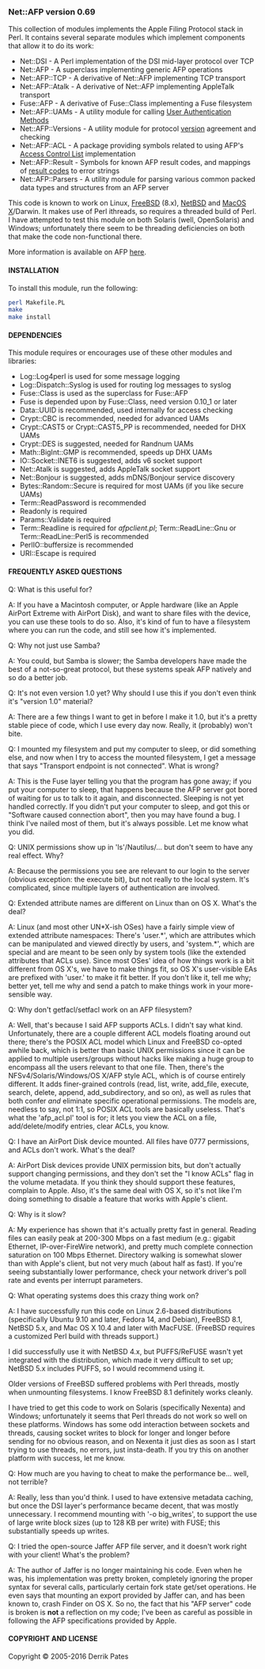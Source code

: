 ### Net::AFP version 0.69

This collection of modules implements the Apple Filing Protocol stack in
Perl. It contains several separate modules which implement components
that allow it to do its work:

* Net::DSI - A Perl implementation of the DSI mid-layer protocol over TCP
* Net::AFP - A superclass implementing generic AFP operations
* Net::AFP::TCP - A derivative of Net::AFP implementing TCP transport
* Net::AFP::Atalk - A derivative of Net::AFP implementing AppleTalk transport
* Fuse::AFP - A derivative of Fuse::Class implementing a Fuse filesystem
* Net::AFP::UAMs - A utility module for calling [User Authentication Methods](https://developer.apple.com/library/mac/documentation/Networking/Conceptual/AFP/AFPSecurity/AFPSecurity.html#//apple_ref/doc/uid/TP40000854-CH232-CHBCEJBD)
* Net::AFP::Versions - A utility module for protocol [version](https://developer.apple.com/library/mac/documentation/Networking/Reference/AFP_Reference/index.html#//apple_ref/doc/constant_group/AFP_Version_Strings) agreement and checking
* Net::AFP::ACL - A package providing symbols related to using AFP's [Access Control List](https://developer.apple.com/library/mac/documentation/Networking/Conceptual/AFP/AFPSecurity/AFPSecurity.html#//apple_ref/doc/uid/TP40000854-CH232-CHDGEHBB) implementation
* Net::AFP::Result - Symbols for known AFP result codes, and mappings of [result codes](https://developer.apple.com/library/mac/documentation/Networking/Reference/AFP_Reference/index.html#//apple_ref/doc/uid/TP40003548-CH6-SW1) to error strings
* Net::AFP::Parsers - A utility module for parsing various common packed data types and structures from an AFP server

This code is known to work on Linux, [FreeBSD](http://www.freebsd.org) (8.x), [NetBSD](http://www.netbsd.org) and [MacOS X](http://www.apple.com/osx/)/Darwin.
It makes use of Perl ithreads, so requires a threaded build of Perl.
I have attempted to test this module on both Solaris (well, OpenSolaris)
and Windows; unfortunately there seem to be threading deficiencies on
both that make the code non-functional there.

More information is available on AFP [here](http://developer.apple.com/library/mac/#documentation/Networking/Conceptual/AFP/Introduction/Introduction.html).


#### INSTALLATION

To install this module, run the following:

```bash
perl Makefile.PL
make
make install
```


#### DEPENDENCIES

This module requires or encourages use of these other modules and libraries:

* Log::Log4perl is used for some message logging
* Log::Dispatch::Syslog is used for routing log messages to syslog
* Fuse::Class is used as the superclass for Fuse::AFP
* Fuse is depended upon by Fuse::Class, need version 0.10\_1 or later
* Data::UUID is recommended, used internally for access checking
* Crypt::CBC is recommended, needed for advanced UAMs
* Crypt::CAST5 or Crypt::CAST5\_PP is recommended, needed for DHX UAMs
* Crypt::DES is suggested, needed for Randnum UAMs
* Math::BigInt::GMP is recommended, speeds up DHX UAMs
* IO::Socket::INET6 is suggested, adds v6 socket support
* Net::Atalk is suggested, adds AppleTalk socket support
* Net::Bonjour is suggested, adds mDNS/Bonjour service discovery
* Bytes::Random::Secure is required for most UAMs (if you like secure UAMs)
* Term::ReadPassword is recommended
* Readonly is required
* Params::Validate is required
* Term::Readline is required for *afpclient.pl*; Term::ReadLine::Gnu or
  Term::ReadLine::Perl5 is recommended
* PerlIO::buffersize is recommended
* URI::Escape is required


#### FREQUENTLY ASKED QUESTIONS

Q: What is this useful for?

A: If you have a Macintosh computer, or Apple hardware (like an Apple AirPort Extreme with AirPort Disk), and want to share files with the device, you can use these tools to do so. Also, it's kind of fun to have a filesystem where you can run the code, and still see how it's implemented.


Q: Why not just use Samba?

A: You could, but Samba is slower; the Samba developers have made the best of a not-so-great protocol, but these systems speak AFP natively and so do a better job.


Q: It's not even version 1.0 yet? Why should I use this if you don't even think it's "version 1.0" material?

A: There are a few things I want to get in before I make it 1.0, but it's a pretty stable piece of code, which I use every day now. Really, it (probably) won't bite.


Q: I mounted my filesystem and put my computer to sleep, or did something else, and now when I try to access the mounted filesystem, I get a message that says "Transport endpoint is not connected". What is wrong?

A: This is the Fuse layer telling you that the program has gone away; if you put your computer to sleep, that happens because the AFP server got bored of waiting for us to talk to it again, and disconnected. Sleeping is not yet handled correctly. If you didn't put your computer to sleep, and got this or "Software caused connection abort", then you may have found a bug. I think I've nailed most of them, but it's always possible. Let me know what you did.


Q: UNIX permissions show up in 'ls'/Nautilus/... but don't seem to have any real effect. Why?

A: Because the permissions you see are relevant to our login to the server (obvious exception: the execute bit), but not really to the local system. It's complicated, since multiple layers of authentication are involved.


Q: Extended attribute names are different on Linux than on OS X. What's the deal?

A: Linux (and most other UN\*X-ish OSes) have a fairly simple view of extended attribute namespaces: There's 'user.\*', which are attributes which can be manipulated and viewed directly by users, and 'system.\*', which are special and are meant to be seen only by system tools (like the extended attributes that ACLs use). Since most OSes' idea of how things work is a bit different from OS X's, we have to make things fit, so OS X's user-visible EAs are prefixed with 'user.' to make it fit better. If you don't like it, tell me why; better yet, tell me why and send a patch to make things work in your more-sensible way.


Q: Why don't getfacl/setfacl work on an AFP filesystem?

A: Well, that's because I said AFP supports ACLs. I didn't say what kind.  Unfortunately, there are a couple different ACL models floating around out there; there's the POSIX ACL model which Linux and FreeBSD co-opted awhile back, which is better than basic UNIX permissions since it can be applied to multiple users/groups without hacks like making a huge group to encompass all the users relevant to that one file. Then, there's the NFSv4/Solaris/Windows/OS X/AFP style ACL, which is of course entirely different. It adds finer-grained controls (read, list, write, add\_file, execute, search, delete, append, add\_subdirectory, and so on), as well as rules that both confer _and_ eliminate specific operational permissions. The models are, needless to say, not 1:1, so POSIX ACL tools are basically useless. That's what the 'afp\_acl.pl' tool is for; it lets you view the ACL on a file, add/delete/modify entries, clear ACLs, you know.


Q: I have an AirPort Disk device mounted. All files have 0777 permissions, and ACLs don't work. What's the deal?

A: AirPort Disk devices provide UNIX permission bits, but don't actually support changing permissions, and they don't set the "I know ACLs" flag in the volume metadata. If you think they should support these features, complain to Apple. Also, it's the same deal with OS X, so it's not like I'm doing something to disable a feature that works with Apple's client.


Q: Why is it slow?

A: My experience has shown that it's actually pretty fast in general. Reading files can easily peak at 200-300 Mbps on a fast medium (e.g.: gigabit Ethernet, IP-over-FireWire network), and pretty much complete connection saturation on 100 Mbps Ethernet. Directory walking is somewhat slower than with Apple's client, but not very much (about half as fast). If you're seeing substantially lower performance, check your network driver's poll rate and events per interrupt parameters.


Q: What operating systems does this crazy thing work on?

A: I have successfully run this code on Linux 2.6-based distributions (specifically Ubuntu 9.10 and later, Fedora 14, and Debian), FreeBSD 8.1, NetBSD 5.x, and Mac OS X 10.4 and later with MacFUSE. (FreeBSD requires a customized Perl build with threads support.)

I did successfully use it with NetBSD 4.x, but PUFFS/ReFUSE wasn't yet integrated with the distribution, which made it very difficult to set up; NetBSD 5.x includes PUFFS, so I would recommend using it.

Older versions of FreeBSD suffered problems with Perl threads, mostly when unmounting filesystems. I know FreeBSD 8.1 definitely works cleanly.

I have tried to get this code to work on Solaris (specifically  Nexenta) and Windows; unfortunately it seems that Perl threads do not work so well on these platforms. Windows has some odd interaction between sockets and threads, causing socket writes to block for longer and longer before sending for no obvious reason, and on Nexenta it just dies as soon as I start trying to use threads, no errors, just insta-death. If you try this on another platform with success, let me know.


Q: How much are you having to cheat to make the performance be... well, not terrible?

A: Really, less than you'd think. I used to have extensive metadata caching, but once the DSI layer's performance became decent, that was mostly unnecessary. I recommend mounting with '-o big\_writes', to support the use of large write block sizes (up to 128 KB per write) with FUSE; this substantially speeds up writes.


Q: I tried the open-source Jaffer AFP file server, and it doesn't work right with your client! What's the problem?

A: The author of Jaffer is no longer maintaining his code. Even when he was, his implementation was pretty broken, completely ignoring the proper syntax for several calls, particularly certain fork state get/set operations. He even says that mounting an export provided by Jaffer can, and has been known to, crash Finder on OS X. So no, the fact that his "AFP server" code is broken is **not** a reflection on my code; I've been as careful as possible in following the AFP specifications provided by Apple.


#### COPYRIGHT AND LICENSE

Copyright © 2005-2016 Derrik Pates


